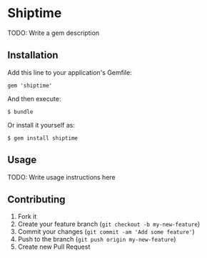 # Shiptime

TODO: Write a gem description

## Installation

Add this line to your application's Gemfile:

    gem 'shiptime'

And then execute:

    $ bundle

Or install it yourself as:

    $ gem install shiptime

## Usage

TODO: Write usage instructions here

## Contributing

1. Fork it
2. Create your feature branch (`git checkout -b my-new-feature`)
3. Commit your changes (`git commit -am 'Add some feature'`)
4. Push to the branch (`git push origin my-new-feature`)
5. Create new Pull Request
